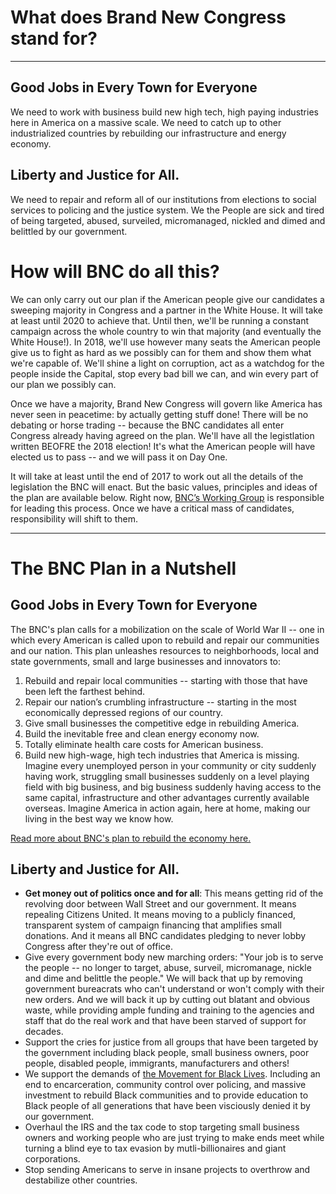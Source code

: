 # What does Brand New Congress stand for?
___
## Good Jobs in Every Town for Everyone
We need to work with business build new high tech, high paying industries here in America on a massive scale. We need to catch up to other industrialized countries by rebuilding our infrastructure and energy economy.
## Liberty and Justice for All. 
We need to repair and reform all of our institutions from elections to social services to policing and the justice system. We the People are sick and tired of being targeted, abused, surveiled, micromanaged, nickled and dimed and belittled by our government.   

# How will BNC do all this?

We can only carry out our plan if the American people give our candidates a sweeping majority in Congress and a partner in the White House. It will take at least until 2020 to achieve that. Until then, we'll be running a constant campaign across the whole country to win that majority (and eventually the White House!). In 2018, we'll use however many seats the American people give us to fight as hard as we possibly can for them and show them what we're capable of. We'll shine a light on corruption, act as a watchdog for the people inside the Capital, stop every bad bill we can, and win every part of our plan we possibly can.  

Once we have a majority, Brand New Congress will govern like America has never seen in peacetime: by actually getting stuff done! There will be no debating or horse trading -- because the BNC candidates all enter Congress already having agreed on the plan. We'll have all the legistlation written BEOFRE the 2018 election! It's what the American people will have elected us to pass -- and we will pass it on Day One. 

It will take at least until the end of 2017 to work out all the details of the legislation the BNC will enact. But the basic values, principles and ideas of the plan are available below. Right now, [BNC’s Working Group](https://wiki.brandnewcongress.org/index.php?title=Our_Team-Based_Organization) is responsible for leading this process. Once we have a critical mass of candidates, responsibility will shift to them.

------
# The BNC Plan in a Nutshell
## Good Jobs in Every Town for Everyone
The BNC's plan calls for a mobilization on the scale of World War II -- one in which every American is called upon to rebuild and repair our communities and our nation. This plan unleashes resources to neighborhoods, local and state governments, small and large businesses and innovators to:
1. Rebuild and repair local communities -- starting with those that have been left the farthest behind.
2. Repair our nation’s crumbling infrastructure -- starting in the most economically depressed regions of our country.
3. Give small businesses the competitive edge in rebuilding America.
4. Build the inevitable free and clean energy economy now.
5. Totally eliminate health care costs for American business.
6. Build new high-wage, high tech industries that America is missing.
Imagine every unemployed person in your community or city suddenly having work, struggling small businesses suddenly on a level playing field with big business, and big business suddenly having access to the same capital, infrastructure and other advantages currently available overseas. Imagine America in action again, here at home, making our living in the best way we know how.

[Read more about BNC's plan to rebuild the economy here.](https://docs.google.com/document/d/1sCFs5hqitbXBBqXxU6NULDyvydXqm-ALOqW21dv9P9k/edit?usp=sharing)

## Liberty and Justice for All. 
* **Get money out of politics once and for all**: This means getting rid of the revolving door between Wall Street and our government. It means repealing Citizens United. It means moving to a publicly financed, transparent system of campaign financing that amplifies small donations. And it means all BNC candidates pledging to never lobby Congress after they're out of office.
* Give every government body new marching orders: "Your job is to serve the people -- no longer to target, abuse, surveil, micromanage, nickle and dime and belittle the people." We will back that up by removing government bureacrats who can't understand or won't comply with their new orders. And we will back it up by cutting out blatant and obvious waste, while providing ample funding and training to the agencies and staff that do the real work and that have been starved of support for decades. 
* Support the cries for justice from all groups that have been targeted by the government including black people, small business owners, poor people, disabled people, immigrants, manufacturers and others! 
* We support the demands of [the Movement for Black Lives](https://policy.m4bl.org/end-war-on-black-people/). Including an end to encarceration, community control over policing, and massive investment to rebuild Black communities and to provide education to Black people of all generations that have been visciously denied it by our government.
* Overhaul the IRS and the tax code to stop targeting small business owners and working people who are just trying to make ends meet while turning a blind eye to tax evasion by mutli-billionaires and giant corporations. 
* Stop sending Americans to serve in insane projects to overthrow and destabilize other countries.
